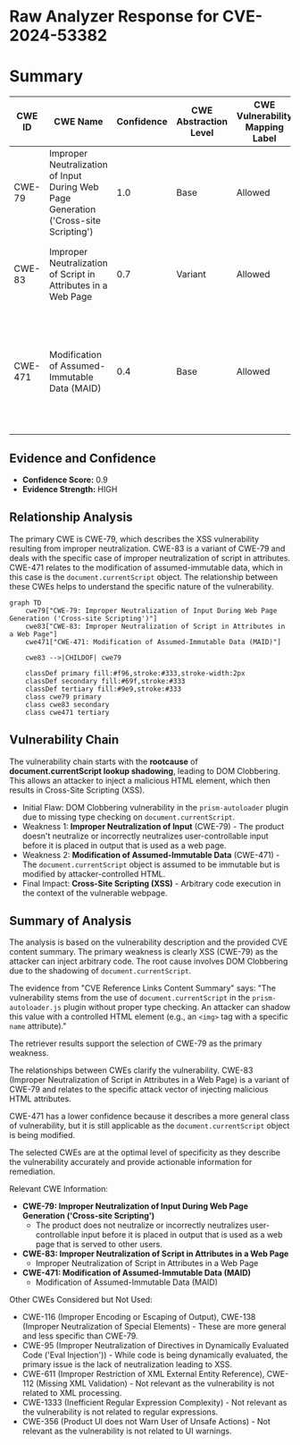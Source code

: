 # Raw Analyzer Response for CVE-2024-53382

# Summary
| CWE ID | CWE Name | Confidence | CWE Abstraction Level | CWE Vulnerability Mapping Label | CWE-Vulnerability Mapping Notes |
|---|---|---|---|---|---|
| CWE-79 | Improper Neutralization of Input During Web Page Generation ('Cross-site Scripting') | 1.0 | Base | Allowed | Primary CWE. The core weakness is the ability to overwrite the `document.currentScript` object with an attacker-controlled element and leads to XSS. |
| CWE-83 | Improper Neutralization of Script in Attributes in a Web Page | 0.7 | Variant | Allowed | Secondary CWE. The attacker can inject a malicious HTML element and load a script from a controlled domain. |
| CWE-471 | Modification of Assumed-Immutable Data (MAID) | 0.4 | Base | Allowed |  Secondary CWE. The vulnerability stems from the use of `document.currentScript` in the `prism-autoloader.js` plugin without proper type checking. An attacker can shadow this value with a controlled HTML element |

## Evidence and Confidence

*   **Confidence Score:** 0.9
*   **Evidence Strength:** HIGH

## Relationship Analysis
The primary CWE is CWE-79, which describes the XSS vulnerability resulting from improper neutralization. CWE-83 is a variant of CWE-79 and deals with the specific case of improper neutralization of script in attributes. CWE-471 relates to the modification of assumed-immutable data, which in this case is the `document.currentScript` object. The relationship between these CWEs helps to understand the specific nature of the vulnerability.

```mermaid
graph TD
    cwe79["CWE-79: Improper Neutralization of Input During Web Page Generation ('Cross-site Scripting')"]
    cwe83["CWE-83: Improper Neutralization of Script in Attributes in a Web Page"]
    cwe471["CWE-471: Modification of Assumed-Immutable Data (MAID)"]
    
    cwe83 -->|CHILDOF| cwe79
    
    classDef primary fill:#f96,stroke:#333,stroke-width:2px
    classDef secondary fill:#69f,stroke:#333
    classDef tertiary fill:#9e9,stroke:#333
    class cwe79 primary
    class cwe83 secondary
    class cwe471 tertiary
```

## Vulnerability Chain
The vulnerability chain starts with the **rootcause** of **document.currentScript lookup shadowing**, leading to DOM Clobbering. This allows an attacker to inject a malicious HTML element, which then results in Cross-Site Scripting (XSS).
  - Initial Flaw: DOM Clobbering vulnerability in the `prism-autoloader` plugin due to missing type checking on `document.currentScript`.
  - Weakness 1: **Improper Neutralization of Input** (CWE-79) - The product doesn't neutralize or incorrectly neutralizes user-controllable input before it is placed in output that is used as a web page.
  - Weakness 2: **Modification of Assumed-Immutable Data** (CWE-471) - The `document.currentScript` object is assumed to be immutable but is modified by attacker-controlled HTML.
  - Final Impact: **Cross-Site Scripting (XSS)** - Arbitrary code execution in the context of the vulnerable webpage.

## Summary of Analysis
The analysis is based on the vulnerability description and the provided CVE content summary. The primary weakness is clearly XSS (CWE-79) as the attacker can inject arbitrary code. The root cause involves DOM Clobbering due to the shadowing of `document.currentScript`.

The evidence from "CVE Reference Links Content Summary" says:
"The vulnerability stems from the use of `document.currentScript` in the `prism-autoloader.js` plugin without proper type checking. An attacker can shadow this value with a controlled HTML element (e.g., an `<img>` tag with a specific `name` attribute)."

The retriever results support the selection of CWE-79 as the primary weakness.

The relationships between CWEs clarify the vulnerability. CWE-83 (Improper Neutralization of Script in Attributes in a Web Page) is a variant of CWE-79 and relates to the specific attack vector of injecting malicious HTML attributes.

CWE-471 has a lower confidence because it describes a more general class of vulnerability, but it is still applicable as the `document.currentScript` object is being modified.

The selected CWEs are at the optimal level of specificity as they describe the vulnerability accurately and provide actionable information for remediation.

Relevant CWE Information:
*   **CWE-79: Improper Neutralization of Input During Web Page Generation ('Cross-site Scripting')**
    *   The product does not neutralize or incorrectly neutralizes user-controllable input before it is placed in output that is used as a web page that is served to other users.
*   **CWE-83: Improper Neutralization of Script in Attributes in a Web Page**
    *   Improper Neutralization of Script in Attributes in a Web Page
*   **CWE-471: Modification of Assumed-Immutable Data (MAID)**
    *   Modification of Assumed-Immutable Data (MAID)

Other CWEs Considered but Not Used:

*   CWE-116 (Improper Encoding or Escaping of Output), CWE-138 (Improper Neutralization of Special Elements) - These are more general and less specific than CWE-79.
*   CWE-95 (Improper Neutralization of Directives in Dynamically Evaluated Code ('Eval Injection')) - While code is being dynamically evaluated, the primary issue is the lack of neutralization leading to XSS.
*   CWE-611 (Improper Restriction of XML External Entity Reference), CWE-112 (Missing XML Validation) - Not relevant as the vulnerability is not related to XML processing.
*   CWE-1333 (Inefficient Regular Expression Complexity) - Not relevant as the vulnerability is not related to regular expressions.
*   CWE-356 (Product UI does not Warn User of Unsafe Actions) - Not relevant as the vulnerability is not related to UI warnings.